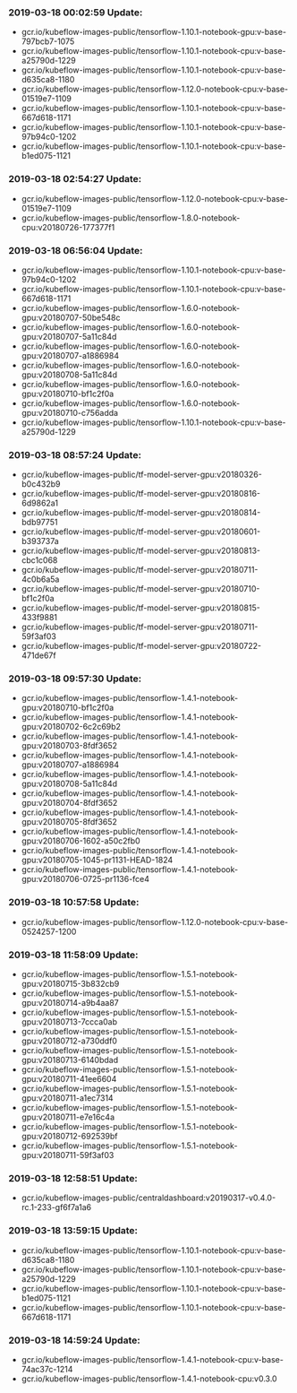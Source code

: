 ### 2019-03-18 00:02:59 Update:

- gcr.io/kubeflow-images-public/tensorflow-1.10.1-notebook-gpu:v-base-797bcb7-1075
- gcr.io/kubeflow-images-public/tensorflow-1.10.1-notebook-cpu:v-base-a25790d-1229
- gcr.io/kubeflow-images-public/tensorflow-1.10.1-notebook-cpu:v-base-d635ca8-1180
- gcr.io/kubeflow-images-public/tensorflow-1.12.0-notebook-cpu:v-base-01519e7-1109
- gcr.io/kubeflow-images-public/tensorflow-1.10.1-notebook-cpu:v-base-667d618-1171
- gcr.io/kubeflow-images-public/tensorflow-1.10.1-notebook-cpu:v-base-97b94c0-1202
- gcr.io/kubeflow-images-public/tensorflow-1.10.1-notebook-cpu:v-base-b1ed075-1121
### 2019-03-18 02:54:27 Update:

- gcr.io/kubeflow-images-public/tensorflow-1.12.0-notebook-cpu:v-base-01519e7-1109
- gcr.io/kubeflow-images-public/tensorflow-1.8.0-notebook-cpu:v20180726-177377f1
### 2019-03-18 06:56:04 Update:

- gcr.io/kubeflow-images-public/tensorflow-1.10.1-notebook-cpu:v-base-97b94c0-1202
- gcr.io/kubeflow-images-public/tensorflow-1.10.1-notebook-cpu:v-base-667d618-1171
- gcr.io/kubeflow-images-public/tensorflow-1.6.0-notebook-gpu:v20180707-50be548c
- gcr.io/kubeflow-images-public/tensorflow-1.6.0-notebook-gpu:v20180707-5a11c84d
- gcr.io/kubeflow-images-public/tensorflow-1.6.0-notebook-gpu:v20180707-a1886984
- gcr.io/kubeflow-images-public/tensorflow-1.6.0-notebook-gpu:v20180708-5a11c84d
- gcr.io/kubeflow-images-public/tensorflow-1.6.0-notebook-gpu:v20180710-bf1c2f0a
- gcr.io/kubeflow-images-public/tensorflow-1.6.0-notebook-gpu:v20180710-c756adda
- gcr.io/kubeflow-images-public/tensorflow-1.10.1-notebook-cpu:v-base-a25790d-1229
### 2019-03-18 08:57:24 Update:

- gcr.io/kubeflow-images-public/tf-model-server-gpu:v20180326-b0c432b9
- gcr.io/kubeflow-images-public/tf-model-server-gpu:v20180816-6d9862a1
- gcr.io/kubeflow-images-public/tf-model-server-gpu:v20180814-bdb97751
- gcr.io/kubeflow-images-public/tf-model-server-gpu:v20180601-b393737a
- gcr.io/kubeflow-images-public/tf-model-server-gpu:v20180813-cbc1c068
- gcr.io/kubeflow-images-public/tf-model-server-gpu:v20180711-4c0b6a5a
- gcr.io/kubeflow-images-public/tf-model-server-gpu:v20180710-bf1c2f0a
- gcr.io/kubeflow-images-public/tf-model-server-gpu:v20180815-433f9881
- gcr.io/kubeflow-images-public/tf-model-server-gpu:v20180711-59f3af03
- gcr.io/kubeflow-images-public/tf-model-server-gpu:v20180722-471de67f
### 2019-03-18 09:57:30 Update:

- gcr.io/kubeflow-images-public/tensorflow-1.4.1-notebook-gpu:v20180710-bf1c2f0a
- gcr.io/kubeflow-images-public/tensorflow-1.4.1-notebook-gpu:v20180702-6c2c69b2
- gcr.io/kubeflow-images-public/tensorflow-1.4.1-notebook-gpu:v20180703-8fdf3652
- gcr.io/kubeflow-images-public/tensorflow-1.4.1-notebook-gpu:v20180707-a1886984
- gcr.io/kubeflow-images-public/tensorflow-1.4.1-notebook-gpu:v20180708-5a11c84d
- gcr.io/kubeflow-images-public/tensorflow-1.4.1-notebook-gpu:v20180704-8fdf3652
- gcr.io/kubeflow-images-public/tensorflow-1.4.1-notebook-gpu:v20180705-8fdf3652
- gcr.io/kubeflow-images-public/tensorflow-1.4.1-notebook-gpu:v20180706-1602-a50c2fb0
- gcr.io/kubeflow-images-public/tensorflow-1.4.1-notebook-gpu:v20180705-1045-pr1131-HEAD-1824
- gcr.io/kubeflow-images-public/tensorflow-1.4.1-notebook-gpu:v20180706-0725-pr1136-fce4
### 2019-03-18 10:57:58 Update:

- gcr.io/kubeflow-images-public/tensorflow-1.12.0-notebook-cpu:v-base-0524257-1200
### 2019-03-18 11:58:09 Update:

- gcr.io/kubeflow-images-public/tensorflow-1.5.1-notebook-gpu:v20180715-3b832cb9
- gcr.io/kubeflow-images-public/tensorflow-1.5.1-notebook-gpu:v20180714-a9b4aa87
- gcr.io/kubeflow-images-public/tensorflow-1.5.1-notebook-gpu:v20180713-7ccca0ab
- gcr.io/kubeflow-images-public/tensorflow-1.5.1-notebook-gpu:v20180712-a730ddf0
- gcr.io/kubeflow-images-public/tensorflow-1.5.1-notebook-gpu:v20180713-6140bdad
- gcr.io/kubeflow-images-public/tensorflow-1.5.1-notebook-gpu:v20180711-41ee6604
- gcr.io/kubeflow-images-public/tensorflow-1.5.1-notebook-gpu:v20180711-a1ec7314
- gcr.io/kubeflow-images-public/tensorflow-1.5.1-notebook-gpu:v20180711-e7e16c4a
- gcr.io/kubeflow-images-public/tensorflow-1.5.1-notebook-gpu:v20180712-692539bf
- gcr.io/kubeflow-images-public/tensorflow-1.5.1-notebook-gpu:v20180711-59f3af03
### 2019-03-18 12:58:51 Update:

- gcr.io/kubeflow-images-public/centraldashboard:v20190317-v0.4.0-rc.1-233-gf6f7a1a6
### 2019-03-18 13:59:15 Update:

- gcr.io/kubeflow-images-public/tensorflow-1.10.1-notebook-cpu:v-base-d635ca8-1180
- gcr.io/kubeflow-images-public/tensorflow-1.10.1-notebook-cpu:v-base-a25790d-1229
- gcr.io/kubeflow-images-public/tensorflow-1.10.1-notebook-cpu:v-base-b1ed075-1121
- gcr.io/kubeflow-images-public/tensorflow-1.10.1-notebook-cpu:v-base-667d618-1171
### 2019-03-18 14:59:24 Update:

- gcr.io/kubeflow-images-public/tensorflow-1.4.1-notebook-cpu:v-base-74ac37c-1214
- gcr.io/kubeflow-images-public/tensorflow-1.4.1-notebook-cpu:v0.3.0
